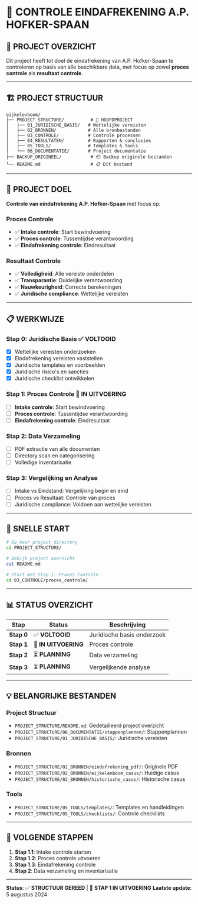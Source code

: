 # 🎯 CONTROLE EINDAFREKENING A.P. HOFKER-SPAAN

## 📁 **PROJECT OVERZICHT**

Dit project heeft tot doel de eindafrekening van A.P. Hofker-Spaan te controleren op basis van alle beschikbare data, met focus op zowel **proces controle** als **resultaat controle**.

---

## 🏗️ **PROJECT STRUCTUUR**

```
eijkelenboom/
├── PROJECT_STRUCTURE/          # 🎯 HOOFDPROJECT
│   ├── 01_JURIDISCHE_BASIS/   # Wettelijke vereisten
│   ├── 02_BRONNEN/            # Alle bronbestanden
│   ├── 03_CONTROLE/           # Controle processen
│   ├── 04_RESULTATEN/         # Rapporten & conclusies
│   ├── 05_TOOLS/              # Templates & tools
│   └── 06_DOCUMENTATIE/       # Project documentatie
├── BACKUP_ORIGINEEL/           # 📦 Backup originele bestanden
└── README.md                   # 📋 Dit bestand
```

---

## 🎯 **PROJECT DOEL**

**Controle van eindafrekening A.P. Hofker-Spaan** met focus op:

### **Proces Controle**
- ✅ **Intake controle**: Start bewindvoering
- ✅ **Proces controle**: Tussentijdse verantwoording  
- ✅ **Eindafrekening controle**: Eindresultaat

### **Resultaat Controle**
- ✅ **Volledigheid**: Alle vereiste onderdelen
- ✅ **Transparantie**: Duidelijke verantwoording
- ✅ **Nauwkeurigheid**: Correcte berekeningen
- ✅ **Juridische compliance**: Wettelijke vereisten

---

## 📋 **WERKWIJZE**

### **Stap 0: Juridische Basis** ✅ **VOLTOOID**
- [x] Wettelijke vereisten onderzoeken
- [x] Eindafrekening vereisten vaststellen
- [x] Juridische templates en voorbeelden
- [x] Juridische risico's en sancties
- [x] Juridische checklist ontwikkelen

### **Stap 1: Proces Controle** 🔄 **IN UITVOERING**
- [ ] **Intake controle**: Start bewindvoering
- [ ] **Proces controle**: Tussentijdse verantwoording
- [ ] **Eindafrekening controle**: Eindresultaat

### **Stap 2: Data Verzameling**
- [ ] PDF extractie van alle documenten
- [ ] Directory scan en categorisering
- [ ] Volledige inventarisatie

### **Stap 3: Vergelijking en Analyse**
- [ ] Intake vs Eindstand: Vergelijking begin en eind
- [ ] Proces vs Resultaat: Controle van proces
- [ ] Juridische compliance: Voldoen aan wettelijke vereisten

---

## 🚀 **SNELLE START**

```bash
# Ga naar project directory
cd PROJECT_STRUCTURE/

# Bekijk project overzicht
cat README.md

# Start met Stap 1: Proces Controle
cd 03_CONTROLE/proces_controle/
```

---

## 📊 **STATUS OVERZICHT**

| Stap | Status | Beschrijving |
|------|--------|--------------|
| **Stap 0** | ✅ **VOLTOOID** | Juridische basis onderzoek |
| **Stap 1** | 🔄 **IN UITVOERING** | Proces controle |
| **Stap 2** | ⏳ **PLANNING** | Data verzameling |
| **Stap 3** | ⏳ **PLANNING** | Vergelijkende analyse |

---

## 💡 **BELANGRIJKE BESTANDEN**

### **Project Structuur**
- `PROJECT_STRUCTURE/README.md`: Gedetailleerd project overzicht
- `PROJECT_STRUCTURE/06_DOCUMENTATIE/stappenplannen/`: Stappenplannen
- `PROJECT_STRUCTURE/01_JURIDISCHE_BASIS/`: Juridische vereisten

### **Bronnen**
- `PROJECT_STRUCTURE/02_BRONNEN/eindafrekening_pdf/`: Originele PDF
- `PROJECT_STRUCTURE/02_BRONNEN/eijkelenboom_casus/`: Huidige casus
- `PROJECT_STRUCTURE/02_BRONNEN/historische_casus/`: Historische casus

### **Tools**
- `PROJECT_STRUCTURE/05_TOOLS/templates/`: Templates en handleidingen
- `PROJECT_STRUCTURE/05_TOOLS/checklists/`: Controle checklists

---

## 🔄 **VOLGENDE STAPPEN**

1. **Stap 1.1**: Intake controle starten
2. **Stap 1.2**: Proces controle uitvoeren  
3. **Stap 1.3**: Eindafrekening controle
4. **Stap 2**: Data verzameling en inventarisatie

---

**Status**: ✅ **STRUCTUUR GEREED** | 🔄 **STAP 1 IN UITVOERING**
**Laatste update**: 5 augustus 2024 